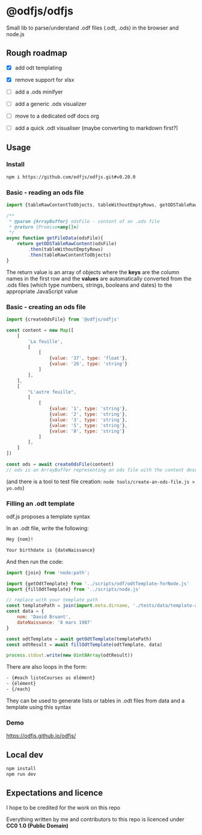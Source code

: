 # @odfjs/odfjs

Small lib to parse/understand .odf files (.odt, .ods) in the browser and node.js


## Rough roadmap

- [x] add odt templating
- [x] remove support for xlsx
- [ ] add a .ods minifyer
- [ ] add a generic .ods visualizer
- [ ] move to a dedicated odf docs org
- [ ] add a quick .odt visualiser (maybe converting to markdown first?)


## Usage

### Install

```sh
npm i https://github.com/odfjs/odfjs.git#v0.20.0
```


### Basic - reading an ods file

```js
import {tableRawContentToObjects, tableWithoutEmptyRows, getODSTableRawContent} from '@odfjs/odfjs'

/**
 * @param {ArrayBuffer} odsFile - content of an .ods file
 * @return {Promise<any[]>}
 */ 
async function getFileData(odsFile){
    return getODSTableRawContent(odsFile)
        .then(tableWithoutEmptyRows)
        .then(tableRawContentToObjects)
}
```

The return value is an array of objects where 
the **keys** are the column names in the first row and 
the **values** are automatically converted from the .ods files (which type numbers, strings, booleans and dates) 
to the appropriate JavaScript value


### Basic - creating an ods file

```js
import {createOdsFile} from '@odfjs/odfjs'

const content = new Map([
    [
        'La feuille',
        [
            [
                {value: '37', type: 'float'},
                {value: '26', type: 'string'}
            ]
        ],
    ],
    [
        "L'autre feuille",
        [
            [
                {value: '1', type: 'string'},
                {value: '2', type: 'string'},
                {value: '3', type: 'string'},
                {value: '5', type: 'string'},
                {value: '8', type: 'string'}
            ]
        ],
    ]
])

const ods = await createOdsFile(content)
// ods is an ArrayBuffer representing an ods file with the content described by the Map
```

(and there is a tool to test file creation:
`node tools/create-an-ods-file.js > yo.ods`)


### Filling an .odt template

odf.js proposes a template syntax

In an .odt file, write the following:

```txt
Hey {nom}! 

Your birthdate is {dateNaissance}
```

And then run the code:


```js
import {join} from 'node:path';

import {getOdtTemplate} from '../scripts/odf/odtTemplate-forNode.js'
import {fillOdtTemplate} from '../scripts/node.js'

// replace with your template path
const templatePath = join(import.meta.dirname, './tests/data/template-anniversaire.odt')
const data = {
    nom: 'David Bruant',
    dateNaissance: '8 mars 1987'
}

const odtTemplate = await getOdtTemplate(templatePath)
const odtResult = await fillOdtTemplate(odtTemplate, data)

process.stdout.write(new Uint8Array(odtResult))
```

There are also loops in the form:

```txt
- {#each listeCourses as élément}
- {élément}
- {/each}
```

They can be used to generate lists or tables in .odt files from data and a template using this syntax


### Demo

https://odfjs.github.io/odfjs/


## Local dev

```sh
npm install
npm run dev
```




## Expectations and licence

I hope to be credited for the work on this repo

Everything written by me and contributors to this repo is licenced under **CC0 1.0 (Public Domain)**

